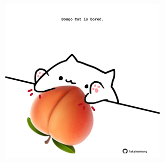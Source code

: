 <!-- built at 21/02/2025, 24:01:37 UTC -->
<p align="center">
  <img width="500" height="500" src="./ReadmeImage.svg">
</p>
